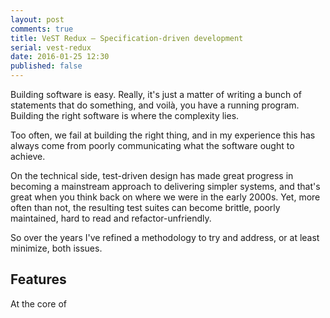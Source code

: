 ```yaml
---
layout: post
comments: true
title: VeST Redux – Specification-driven development
serial: vest-redux
date: 2016-01-25 12:30
published: false
---
```


Building software is easy. Really, it's just a matter of writing a bunch of statements that do something, and voilà, you have a running program. Building the right software is where the complexity lies.

Too often, we fail at building the right thing, and in my experience this has always come from poorly communicating what the software ought to achieve.

On the technical side, test-driven design has made great progress in becoming a mainstream approach to delivering simpler systems, and that's great when you think back on where we were in the early 2000s. Yet, more often than not, the resulting test suites can become brittle, poorly maintained, hard to read and refactor-unfriendly.

So over the years I've refined a methodology to try and address, or at least minimize, both issues.

## Features

At the core of
